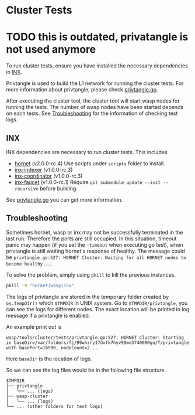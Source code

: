 # Cluster Tests


# TODO this is outdated, privatangle is not used anymore

To run cluster tests, ensure you have installed the necessary dependencies in [INX](#inx).

Privtangle is used to build the L1 network for running the cluster tests. For more information about privtangle, please check [privtangle.go](packages/testutil/privtangle/privtangle.go).

After executing the cluster tool, the cluster tool will start wasp nodes for running the tests. The number of wasp nodes have been started depends on each tests. See [Troubleshooting](#troubleshooting) for the information of checking test logs.

## INX

INX dependencies are necessary to run cluster tests. This includes

* [hornet](https://github.com/iotaledger/hornet) (v2.0.0-rc.4)
  Use scripts under `scripts` folder to install.
* [inx-indexer](https://github.com/iotaledger/inx-indexer) (v1.0.0-rc.3)
* [inx-coordinator](https://github.com/iotaledger/inx-coordinator) (v1.0.0-rc.3)
* [inx-faucet](https://github.com/iotaledger/inx-faucet) (v1.0.0-rc.1)
  Require `git submodule update --init --recursive` before building.

See [privtangle.go](packages/testutil/privtangle/privtangle.go) you can get more information.

## Troubleshooting

Sometimes hornet, wasp or inx may not be successfully terminated in the last run. Therefore the ports are still occupied. In this situation, timeout panic may happen (if you set the `-timeout` when executing go test), when privtangle is still waiting hornet's response of healthy. The message could be `privtangle.go:527: HORNET Cluster: Waiting for all HORNET nodes to become healthy...`.

To solve the problem, simply using `pkill` to kill the previous instances.

```bash
pkill -9 "hornet|wasp|inx"
```

The logs of privtangle are stored in the temporary folder created by `os.TempDir()` which `$TMPDIR` in UNIX system.
Go to `$TMPDIR/privtangle`, you can see the logs for different nodes.
The exact location will be printed in log message if a privtangle is enabled.

An example print out is

```
wasp/tools/cluster/tests/privtangle.go:527: HORNET Cluster: Starting in baseDir=/var/folders/fj/99whzry17dxfk7hyv99md3740000gn/T/privtangle with basePort=16500, nodeCount=2 ...
```

Here `baseDir` is the location of logs.

So we can see the log files would be in the following file structure.

```
$TMPDIR
├── privtangle
│   └── ... (logs)
├── wasp-cluster
│   └── ... (logs)
└── ... (other folders for test logs)
```
